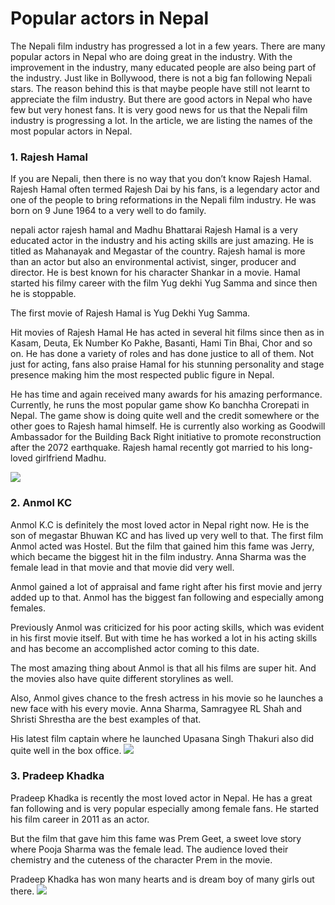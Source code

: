 <h1>Popular actors in Nepal</h1>

The Nepali film industry has progressed a lot in a few years. There are many popular actors in Nepal who are doing great in the industry. With the improvement in the industry, many educated people are also being part of the industry. Just like in Bollywood, there is not a big fan following Nepali stars.
The reason behind this is that maybe people have still not learnt to appreciate the film industry. But there are good actors in Nepal who have few but very honest fans. It is very good news for us that the Nepali film industry is progressing a lot. In the article, we are listing the names of the most popular actors in Nepal.

<h3> 1. Rajesh Hamal</h3>
If you are Nepali, then there is no way that you don’t know Rajesh Hamal. Rajesh Hamal often termed Rajesh Dai by his fans, is a legendary actor and one of the people to bring reformations in the Nepali film industry. He was born on 9 June 1964 to a very well to do family.


nepali actor rajesh hamal and Madhu Bhattarai
Rajesh Hamal is a very educated actor in the industry and his acting skills are just amazing. He is titled as Mahanayak and Megastar of the country. Rajesh hamal is more than an actor but also an environmental activist, singer, producer and director. He is best known for his character Shankar in a movie. Hamal started his filmy career with the film Yug dekhi Yug Samma and since then he is stoppable.

The first movie of Rajesh Hamal is Yug Dekhi Yug Samma.


Hit movies of Rajesh Hamal
He has acted in several hit films since then as in Kasam, Deuta, Ek Number Ko Pakhe, Basanti, Hami Tin Bhai, Chor and so on. He has done a variety of roles and has done justice to all of them. Not just for acting, fans also praise Hamal for his stunning personality and stage presence making him the most respected public figure in Nepal.

He has time and again received many awards for his amazing performance. Currently, he runs the most popular game show Ko banchha Crorepati in Nepal. The game show is doing quite well and the credit somewhere or the other goes to Rajesh hamal himself. He is currently also working as Goodwill Ambassador for the Building Back Right initiative to promote reconstruction after the 2072 earthquake. Rajesh hamal recently got married to his long-loved girlfriend Madhu.

<img src="https://upload.wikimedia.org/wikipedia/commons/2/2b/Rajesh_Hamal.jpg">
  <h3>2. Anmol KC</h3>
Anmol K.C is definitely the most loved actor in Nepal right now. He is the son of megastar Bhuwan KC and has lived up very well to that. The first film Anmol acted was Hostel. But the film that gained him this fame was Jerry, which became the biggest hit in the film industry. Anna Sharma was the female lead in that movie and that movie did very well.

Anmol gained a lot of appraisal and fame right after his first movie and jerry added up to that. Anmol has the biggest fan following and especially among females.


Previously Anmol was criticized for his poor acting skills, which was evident in his first movie itself. But with time he has worked a lot in his acting skills and has become an accomplished actor coming to this date.

The most amazing thing about Anmol is that all his films are super hit. And the movies also have quite different storylines as well.


Also, Anmol gives chance to the fresh actress in his movie so he launches a new face with his every movie. Anna Sharma, Samragyee RL Shah and Shristi Shrestha are the best examples of that.

His latest film captain where he launched Upasana Singh Thakuri also did quite well in the box office. 
<img src="https://glamournepal.com/wp-content/uploads/2014/11/Anmol-KC.jpg">
  <h3>3. Pradeep Khadka</h3>
Pradeep Khadka is recently the most loved actor in Nepal. He has a great fan following and is very popular especially among female fans. He started his film career in 2011 as an actor.

But the film that gave him this fame was Prem Geet, a sweet love story where Pooja Sharma was the female lead. The audience loved their chemistry and the cuteness of the character Prem in the movie.

Pradeep Khadka has won many hearts and is dream boy of many girls out there.
<img src="https://www.bollywoodcrazies.com/wp-content/uploads/2022/09/FdUyo88aEAAqXf7_compress15.jpg">


